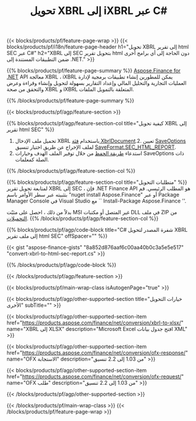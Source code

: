 ﻿---
title: تحويل XBRL إلى iXBRL عبر C#
description: نموذج رمز للتحويل من XBRL إلى SEC html report C#. استخدم API رمز المثال لملفات الدُفعات XBRL لتحويل تقرير SEC html داخل التطبيقات المستندة إلى .NET. 
url: /ar/net/conversion/xbrl-to-sec-html-report/
family: finance
platformtag: net
feature: convert
informat: XBRL
outformat: HTML
otherformats: XLSX
---
{{< blocks/products/pf/feature-page-wrap >}}
{{< blocks/products/pf/i18n/feature-page-header h1="تحويل XBRL إلى تقرير html SEC عبر C#" h2="XBRL إلى SEC بتحويل تقرير html دون الحاجة إلى أي برامج أخرى ضمن التطبيقات المستندة إلى .NET." >}}

{{% blocks/products/pf/feature-page-summary %}}
[Aspose.Finance for .NET](https://products.aspose.com/finance/net/) API معالجة XBRL ، iXBRL يمكن للمطورين إنشاء تطبيقات برمجية لإدارة العمليات التجارية والتحليل المالي وإعداد التقارير بسهولة لتحويل وإنشاء وقراءة وعرض والتحقق من صحة XBRL و iXBRL المتعلقة بالتمويل الملفات. 

{{% /blocks/products/pf/feature-page-summary %}}

{{< blocks/products/pf/agp/feature-section >}}

{{% blocks/products/pf/agp/feature-section-col title="كيفية تحويل XBRL إلى تقرير html SEC" %}}
1. تحميل ملف الإدخال XBRL باستخدام [فئة XbrlDocument](https://apireference.aspose.com/finance/net/aspose.finance.xbrl/xbrldocument).2. تعيين [SaveOptions](https://apireference.aspose.com/finance/net/aspose.finance.xbrl/saveoptions) لملف الإخراج عن طريق اختيار تنسيق [SaveFormat.SEC_HTML_REPORT](https://apireference.aspose.com/finance/net/aspose.finance.xbrl/saveformat).
3. استدعاء [طريقة الحفظ](https://apireference.aspose.com/finance/net/aspose.finance.xbrl.xbrldocument/save/methods/2) من خلال توفير الملف الهدف وخيارات SaveOptions ذات الصلة كمعلمات.

{{% /blocks/products/pf/agp/feature-section-col %}}

{{% blocks/products/pf/agp/feature-section-col title="متطلبات التحويل" %}}
لمتابعة تحويل تقرير XBRL إلى SEC ، فإن .NET Finance API هو المطلب الرئيسي. قم بتثبيته عبر سطر الأوامر باسم "nuget install Aspose.Finance" أو عبر Package Manager Console في Visual Studio مع `` Install-Package Aspose.Finance ''.

بدلاً من ذلك ، احصل على مثبّت MSI غير المتصل أو مكتبات DLL في ملف ZIP من [التحميلات](https://downloads.aspose.com/finance/net).
{{% /blocks/products/pf/agp/feature-section-col %}}

{{% blocks/products/pf/agp/code-block title="C# شفرة المصدر لتحويل XBRL إلى ملف تقرير html SEC" offSpacer="" %}}

{{< gist "aspose-finance-gists" "8a852d876aaf6c00aa40b0c3a5e5e517" "convert-xbrl-to-html-sec-report.cs" >}}

{{% /blocks/products/pf/agp/code-block %}}

{{< /blocks/products/pf/agp/feature-section >}}

{{< blocks/products/pf/main-wrap-class isAutogenPage="true" >}}

{{< blocks/products/pf/agp/other-supported-section title="خيارات التحويل الأخرى" subTitle="" >}}

{{< blocks/products/pf/agp/other-supported-section-item href="https://products.aspose.com/finance/net/conversion/xbrl-to-xlsx/" name="XBRL إلى XLSX" description="Microsoft Excel افتح جدول بيانات XML" >}}

{{< blocks/products/pf/agp/other-supported-section-item href="https://products.aspose.com/finance/net/conversion/ofx-response/" name="OFX الاستجابة" description="من 1.03 إلى 2.2 تنسيق" >}}

{{< blocks/products/pf/agp/other-supported-section-item href="https://products.aspose.com/finance/net/conversion/ofx-request/" name="OFX طلب" description="من 1.03 إلى 2.2 تنسيق" >}}

{{< /blocks/products/pf/agp/other-supported-section >}}

{{< /blocks/products/pf/main-wrap-class >}}
{{< /blocks/products/pf/feature-page-wrap >}}